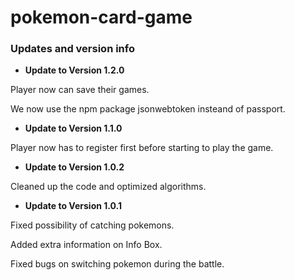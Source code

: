 # pokemon-card-game
### Updates and version info ### 

- **Update to Version 1.2.0**

Player now can save their games.

We now use the npm package jsonwebtoken insteand of passport.

- **Update to Version 1.1.0**

Player now has to register first before starting to play the game.

- **Update to Version 1.0.2**

Cleaned up the code and optimized algorithms.

- **Update to Version 1.0.1**

Fixed possibility of catching pokemons.

Added extra information on Info Box.

Fixed bugs on switching pokemon during the battle.
